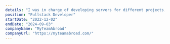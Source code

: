```yaml
---
details: "I was in charge of developing servers for different projects, adding user authentication, CRUD operations of different data, database design, and communication through web sockets. I was also responsible for deploying the applications to production"
position: "Fullstack Developer"
startDate: "2022-12-02"
endDate: "2024-09-03"
companyName: "MyTeamAbroad"
companyUrl: "https://myteamabroad.com/"
---
```

